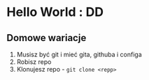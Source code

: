 # Hello World  : DD

## Domowe wariacje
1. Musisz być git i mieć gita, githuba i configa
2. Robisz repo
3. Klonujesz repo - `git clone <repp>`